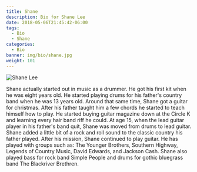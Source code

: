 ```yaml
---
title: Shane
description: Bio for Shane Lee
date: 2018-05-06T21:45:42-06:00
tags:
  - Bio
  - Shane
categories:
  - Bio
banner: img/bio/shane.jpg
weight: 101
---
```


<img src="/img/bio/shane.jpg" class="img-responsive" alt="Shane Lee" />

Shane actually started out in music as a drummer. He got his first kit when he was eight years old. He started playing drums for his father's country band when he was 13 years old. Around that same time, Shane got a guitar for christmas. After his father taught him a few chords he started to teach himself how to play. He started buying guitar magazine down at the Circle K and learning every hair band riff he could. At age 15, when the lead guitar player in his father's band quit, Shane was moved from drums to lead guitar. Shane added a little bit of a rock and roll sound to the classic country his father played. After his mission, Shane continued to play guitar. He has played with groups such as: The Younger Brothers, Southern Highway, Legends of Country Music, David Edwards, and Jackson Cash. Shane also played bass for rock band Simple People and drums for gothic bluegrass band The Blackriver Brethren.

